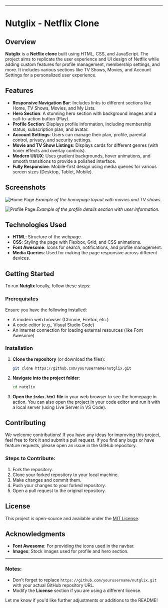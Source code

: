 
---

# Nutglix - Netflix Clone

## Overview

**Nutglix** is a **Netflix clone** built using HTML, CSS, and JavaScript. The project aims to replicate the user experience and UI design of Netflix while adding custom features for profile management, membership settings, and more. It includes various sections like TV Shows, Movies, and Account Settings for a personalized user experience.

## Features

* **Responsive Navigation Bar**: Includes links to different sections like Home, TV Shows, Movies, and My Lists.
* **Hero Section**: A stunning hero section with background images and a call-to-action button (Play).
* **Profile Section**: Displays profile information, including membership status, subscription plan, and avatar.
* **Account Settings**: Users can manage their plan, profile, parental control, privacy, and security settings.
* **Movie and TV Show Listings**: Displays cards for different genres (with hover effects and overlay controls).
* **Modern UI/UX**: Uses gradient backgrounds, hover animations, and smooth transitions to provide a polished interface.
* **Fully Responsive**: Mobile-first design using media queries for various screen sizes (Desktop, Tablet, Mobile).

## Screenshots

![Home Page](/Nutglix-master/screenshots/Screenshot%20(33).png)
*Example of the homepage layout with movies and TV shows.*

![Profile Page](/Nutglix-master/screenshots/Screenshot%20(34).png)
*Example of the profile details section with user information.*

## Technologies Used

* **HTML**: Structure of the webpage.
* **CSS**: Styling the page with Flexbox, Grid, and CSS animations.
* **Font Awesome**: Icons for search, notifications, and profile management.
* **Media Queries**: Used for making the page responsive across different devices.

## Getting Started

To run **Nutglix** locally, follow these steps:

### Prerequisites

Ensure you have the following installed:

* A modern web browser (Chrome, Firefox, etc.)
* A code editor (e.g., Visual Studio Code)
* An internet connection for loading external resources (like Font Awesome)

### Installation

1. **Clone the repository** (or download the files):

   ```bash
   git clone https://github.com/yourusername/nutglix.git
   ```

2. **Navigate into the project folder**:

   ```bash
   cd nutglix
   ```

3. **Open the `index.html` file** in your web browser to see the homepage in action. You can also open the project in your code editor and run it with a local server (using Live Server in VS Code).



## Contributing

We welcome contributions! If you have any ideas for improving this project, feel free to fork it and submit a pull request. If you find any bugs or have feature requests, please open an issue in the GitHub repository.

### Steps to Contribute:

1. Fork the repository.
2. Clone your forked repository to your local machine.
3. Make changes and commit them.
4. Push your changes to your forked repository.
5. Open a pull request to the original repository.

## License

This project is open-source and available under the [MIT License](LICENSE).

## Acknowledgments

* **Font Awesome**: For providing the icons used in the navbar.
* **Images**: Stock images used for profile and hero section.

---

### Notes:

* Don't forget to replace `https://github.com/yourusername/nutglix.git` with your actual GitHub repository URL.
* Modify the **License** section if you are using a different license.

Let me know if you'd like further adjustments or additions to the README!
